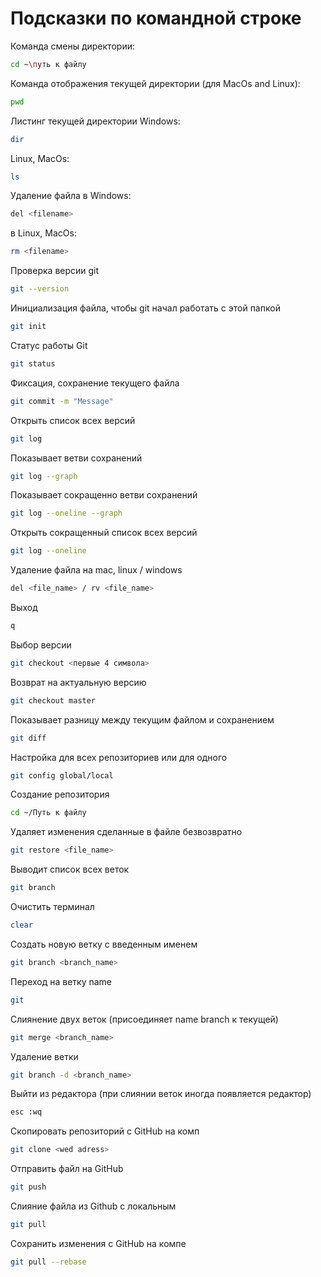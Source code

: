 # Подсказки по командной строке

Команда смены директории:
```sh
cd ~\путь к файлу
```

Команда отображения текущей директории (для MacOs and Linux):
```sh
pwd
```

Листинг текущей директории
Windows:
```sh
dir
```
Linux, MacOs:
```sh
ls
```

Удаление файла в Windows:
```sh
del <filename>
```
в Linux, MacOs:
```sh
rm <filename>
```

Проверка версии git
```sh
git --version
```

Инициализация файла, чтобы git начал работать с этой папкой
```sh
git init
```

Статус работы Git
```sh
git status
```

Фиксация, сохранение текущего файла
```sh
git commit -m "Message"
```

Открыть список всех версий
```sh
git log
```
Показывает ветви сохранений
```sh
git log --graph
```

Показывает сокращенно ветви сохранений
```sh
git log --oneline --graph
```

Открыть сокращенный список всех версий
```sh
git log --oneline
```

Удаление файла на mac, linux / windows
```sh
del <file_name> / rv <file_name>
```

Выход
```sh
q
```

Выбор версии
```sh
git checkout <первые 4 символа>
```

Возврат на актуальную версию
```sh
git checkout master
```

Показывает разницу между текущим файлом и сохранением
```sh
git diff
```

Настройка для всех репозиториев или для одного
```sh
git config global/local
```

Создание репозитория
```sh
cd ~/Путь к файлу
```

Удаляет изменения сделанные в файле безвозвратно
```sh
git restore <file_name>
```

Выводит список всех веток
```sh
git branch
```

Очистить терминал
```sh
clear
```

Создать новую ветку с введенным именем
```sh
git branch <branch_name>
```

Переход на ветку name
```sh
git
```

Слиянение двух веток (присоединяет name branch к текущей)
```sh
git merge <branch_name>
```

Удаление ветки
```sh
git branch -d <branch_name>
```

Выйти из редактора (при слиянии веток иногда появляется редактор)
```sh
esc :wq
```

Скопировать репозиторий с GitHub на комп
```sh
git clone <wed adress>
```

Отправить файл на GitHub
```sh
git push
```

Слияние файла из Github с локальным
```sh
git pull
```

Сохранить изменения с GitHub на компе
```sh
git pull --rebase
```